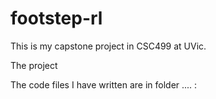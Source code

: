 # footstep-rl

This is my capstone project in CSC499 at UVic.

The project

The code files I have written are in folder .... :